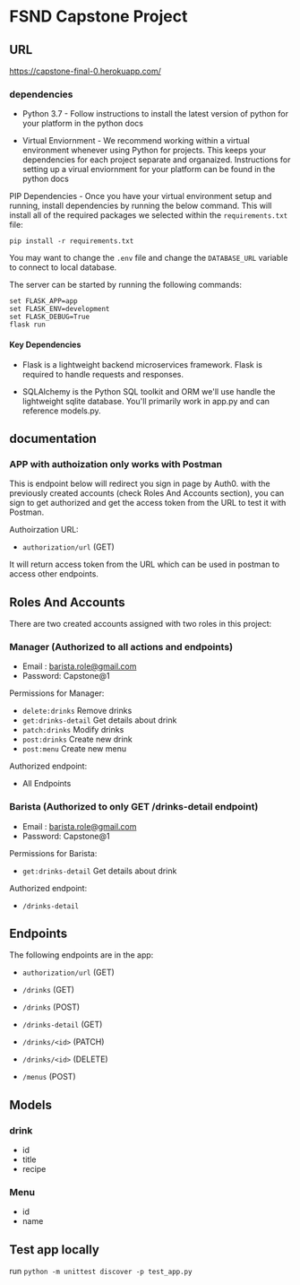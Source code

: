 # FSND Capstone Project

## URL

https://capstone-final-0.herokuapp.com/

### dependencies 
- Python 3.7 - Follow instructions to install the latest version of python for your platform in the python docs

- Virtual Enviornment - We recommend working within a virtual environment whenever using Python for projects. This keeps your dependencies for each project separate and organaized. Instructions for setting up a virual enviornment for your platform can be found in the python docs

PIP Dependencies - Once you have your virtual environment setup and running, install dependencies by running the below command. This will install all of the required packages we selected within the `requirements.txt` file:

`pip install -r requirements.txt`

You may want to change the `.env` file and change the `DATABASE_URL` variable to connect to local database.

The server can be started by running the following commands:
```
set FLASK_APP=app
set FLASK_ENV=development
set FLASK_DEBUG=True
flask run
```


#### Key Dependencies

- Flask is a lightweight backend microservices framework. Flask is required to handle requests and responses.

- SQLAlchemy is the Python SQL toolkit and ORM we'll use handle the lightweight sqlite database. You'll primarily work in app.py and can reference models.py.

## documentation

### APP with authoization only works with Postman
This is endpoint below will redirect you sign in page by Auth0. with the previously created accounts (check Roles And Accounts section), you can sign to get authorized and get the access token from the URL to test it with Postman.


Authoirzation URL:
- `authorization/url` (GET)

It will return access token from the URL which can be used in postman to access other endpoints.


## Roles And Accounts

There are two created accounts assigned with two roles in this project:

### Manager (Authorized to all actions and endpoints)

- Email : barista.role@gmail.com
- Password: Capstone@1

Permissions for Manager:

- `delete:drinks` Remove drinks
- `get:drinks-detail` Get details about drink
- `patch:drinks` Modify drinks
- `post:drinks` Create new drink
- `post:menu` Create new menu

Authorized endpoint:

- All Endpoints


### Barista (Authorized to only GET /drinks-detail endpoint)

- Email : barista.role@gmail.com
- Password: Capstone@1

Permissions for Barista:

- `get:drinks-detail` Get details about drink

Authorized endpoint:

- `/drinks-detail`



## Endpoints
The following endpoints are in the app:

- `authorization/url` (GET)

- `/drinks` (GET)
- `/drinks` (POST)
- `/drinks-detail` (GET)
- `/drinks/<id>` (PATCH)
- `/drinks/<id>` (DELETE)
- `/menus` (POST)


##  Models

### drink
- id
- title
- recipe

### Menu
- id
- name


## Test app locally

run `python -m unittest discover -p test_app.py`
